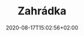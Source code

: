 ---
title: "Zahrádka"
date: 2020-08-17T15:02:56+02:00
draft: false

opening: "29.09.2020 18.00"
duration: "30.09-30.10.2020"
hours: "Úterý/Čtvrtek/Sobota 14.00-18:00"
---